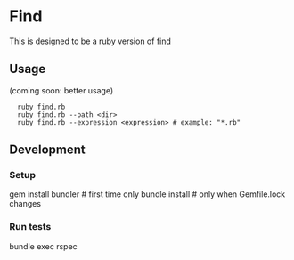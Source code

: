 # Find

This is designed to be a ruby version of [find](http://man7.org/linux/man-pages/man1/find.1.html)

## Usage

(coming soon: better usage)
```(bash)
  ruby find.rb 
  ruby find.rb --path <dir>
  ruby find.rb --expression <expression> # example: "*.rb"
```

## Development

### Setup
gem install bundler # first time only
bundle install # only when Gemfile.lock changes

### Run tests
bundle exec rspec
